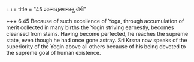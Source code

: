 +++
title = "45 प्रयत्नाद्यतमानस्तु योगी"

+++
6.45 Because of such excellence of Yoga, through accumulation of merit
collected in many births the Yogin striving earnestly, becomes cleansed
from stains. Having become perfected, he reaches the supreme state, even
though he had once gone astray. Sri Krsna now speaks of the superiority
of the Yogin above all others because of his being devoted to the
supreme goal of human existence.
